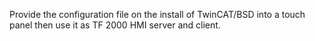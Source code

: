 Provide the configuration file on the install of TwinCAT/BSD into a touch panel then use it as TF 2000 HMI server and client.
